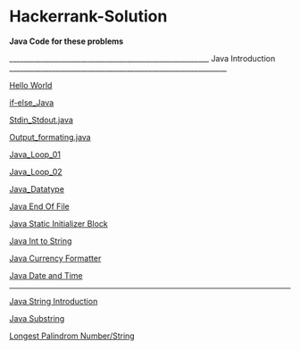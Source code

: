 # Hackerrank-Solution


**Java Code for these problems**


________________________________________________________ Java Introduction _____________________________________________________________


[Hello World](https://github.com/mohitsingla123/Hackerrank-Solution/blob/master/Hello_World.java)

[if-else_Java](https://github.com/mohitsingla123/Hackerrank-Solution/blob/master/ifelse.java)

[Stdin_Stdout.java](https://github.com/mohitsingla123/Hackerrank-Solution/blob/master/Stdin_Stdout.java)

[Output_formating.java](https://github.com/mohitsingla123/Hackerrank-Solution/blob/master/Output_Formatting.java)

[Java_Loop_01](https://github.com/mohitsingla123/Hackerrank-Solution/blob/master/Java_Loop01.java)

[Java_Loop_02](https://github.com/mohitsingla123/Hackerrank-Solution/blob/master/java_loop_02.java)

[Java_Datatype](https://github.com/mohitsingla123/Hackerrank-Solution/blob/master/Java_Datatype.java)

[Java End Of File](https://github.com/mohitsingla123/Hackerrank-Solution/blob/master/End_of_file.java)

[Java Static Initializer Block](https://github.com/mohitsingla123/Hackerrank-Solution/blob/master/Java_Static_Initializer_Block.java)

[Java Int to String](https://github.com/mohitsingla123/Hackerrank-Solution/blob/master/Java_Int_to_String.java)

[Java Currency Formatter](https://github.com/mohitsingla123/Hackerrank-Solution/blob/master/Java_Currency_Formatter.java)

[Java Date and Time](https://github.com/mohitsingla123/Hackerrank-Solution/blob/master/Java_Date_and_Time.java)

__________________________________________________________________________________________________________________________________________________________________


[Java String Introduction](https://github.com/mohitsingla123/Hackerrank-Solution/blob/master/Strings%20and%20Substring/Java_Strings_Introduction.java)

[Java Substring](https://github.com/mohitsingla123/Hackerrank-Solution/blob/master/Strings%20and%20Substring/Java_Substring_intro.java)

[Longest Palindrom Number/String](https://github.com/mohitsingla123/Hackerrank-Solution/blob/master/LongestPalinSubstring.java)
